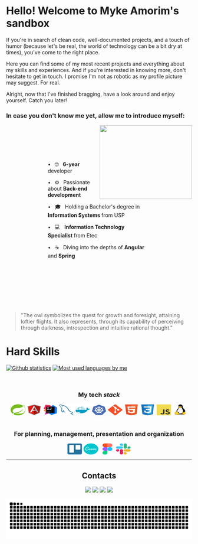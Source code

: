 # Hello! Welcome to Myke Amorim's sandbox

If you're in search of clean code, well-documented projects, and a touch of humor (because let's be real, the world of technology can be a bit dry at times), you've come to the right place. 

Here you can find some of my most recent projects and everything about my skills and experiences. And if you're interested in knowing more, don't hesitate to get in touch. I promise I'm not as robotic as my profile picture may suggest. For real.

Alright, now that I've finished bragging, have a look around and enjoy yourself. Catch you later!

### In case you don't know me yet, allow me to introduce myself:


<img src = "https://i.pinimg.com/originals/83/d5/c1/83d5c1ac8357c1806991e4c226ad6ca1.gif" width = "250px" height="200px" align = "right">
<div style="margin: 113px;">
<p> • &ensp;🤓 &ensp;<b>6-year</b> developer </p>
<p> • &ensp;⚙️  &ensp;Passionate about <b> Back-end development </b> </p>
<p> • &ensp;🎓 &ensp;Holding a Bachelor's degree in <b> Information Systems </b> from USP </p>
<p> • &ensp;💻 &nbsp; <b>Information Technology Specialist </b> from Etec </p>
<p> • &ensp;☕️ &ensp;Diving into the depths of <b> Angular </b> and <b> Spring </b> </p>
</div> <br>

> "The owl symbolizes the quest for growth and foresight, attaining loftier flights. It also represents, through its capability of perceiving through darkness, introspection and intuitive rational thought." <br>

<h1> Hard Skills </h1>

[![Github statistics](https://github-readme-stats.vercel.app/api?username=mykeleony&bg_color=00000000&line_height=33&custom_title=Estatisticas+Githubeanas&show_icons=true&theme=midnight-purple#gh-dark-mode-only)](https://github.com/anuraghazra/github-readme-stats#gh-dark-mode-only)
[![Most used languages by me](https://github-readme-stats.vercel.app/api/top-langs/?username=mykeleony&langs_count=4&hide=c&custom_title=Linguagens+mais+utilizadas&card_width=300&theme=midnight-purple&bg_color=00000000)](https://github.com/anuraghazra/github-readme-stats)

<div style="display: inline_block" align = "middle"><br>
  <h3> My tech <i>stack</i> </h3>
  <img align="center" alt="Spring" height="30" width="40" src="https://github.com/devicons/devicon/blob/master/icons/spring/spring-original.svg">
  <img align="center" alt="Angular" height="30" width="40" src="https://github.com/devicons/devicon/blob/master/icons/angularjs/angularjs-original.svg">
  <img align="center" alt="IntelliJ" height="30" width="40" src="https://github.com/devicons/devicon/blob/master/icons/intellij/intellij-original.svg">
  <img align="center" alt="MySQL" height="30" width="40" src="https://github.com/devicons/devicon/blob/master/icons/mysql/mysql-plain.svg">
  <img align="center" alt="Docker" height="30" width="40" src="https://github.com/devicons/devicon/blob/master/icons/docker/docker-plain.svg">
  <img align="center" alt="Kubernetes" height="30" width="40" src="https://github.com/devicons/devicon/blob/master/icons/kubernetes/kubernetes-plain.svg">
  <img align="center" alt="Git" height="30" width="40" src="https://github.com/devicons/devicon/blob/master/icons/git/git-original.svg">
  <img align="center" alt="HTML5" height="30" width="40" src="https://raw.githubusercontent.com/devicons/devicon/master/icons/html5/html5-original.svg">
  <img align="center" alt="CSS3" height="30" width="40" src="https://raw.githubusercontent.com/devicons/devicon/master/icons/css3/css3-original.svg">
  <img align="center" alt="JavaScript" height="30" width="40" src="https://github.com/devicons/devicon/blob/master/icons/javascript/javascript-original.svg">
  <img align="center" alt="Linux" height="30" width="40" src="https://github.com/devicons/devicon/blob/master/icons/linux/linux-original.svg">
</div>
  
<div style="display: inline_block" align = "middle"><br>
  <h3> For planning, management, presentation and organization </h3>
  <img align="center" alt="Trello" height="30" width="40" src="https://github.com/devicons/devicon/blob/master/icons/trello/trello-plain.svg">
  <img align="center" alt="Canva" height="30" width="40" src="https://github.com/devicons/devicon/blob/master/icons/canva/canva-original.svg">
  <img align="center" alt="Figma" height="30" width="40" src="https://github.com/devicons/devicon/blob/master/icons/figma/figma-original.svg">
  <img align="center" alt="Slack" height="30" width="40" src="https://github.com/devicons/devicon/blob/master/icons/slack/slack-original.svg">
</div>
  
---
  
<div align = "middle"> 
  <h2>Contacts</h2>
  <a href="https://www.linkedin.com/in/myke-amorim/" target="_blank"><img src="https://img.shields.io/badge/-LinkedIn-%230077B5?style=for-the-badge&logo=linkedin&logoColor=white" target="_blank"></a> 
  <a href = "mailto:myke.amorim@usp.br"><img src="https://img.shields.io/badge/-Gmail-%23333?style=for-the-badge&logo=gmail&logoColor=white" target="_blank"></a>
  <a href = "https://api.whatsapp.com/send?phone=5511959524009"><img src="https://img.shields.io/badge/WhatsApp-25D366?style=for-the-badge&logo=whatsapp&logoColor=white" target="_blank"></a>
  <a href="https://lichess.org/@/mykebosta" target="_blank"><img src="https://img.shields.io/badge/-LICHESS-orange?style=for-the-badge&logo=Lichess" target="_blank"></a> 
 
  ![Snake animation](https://github.com/mykeleony/mykeleony/blob/output/github-contribution-grid-snake.svg)

